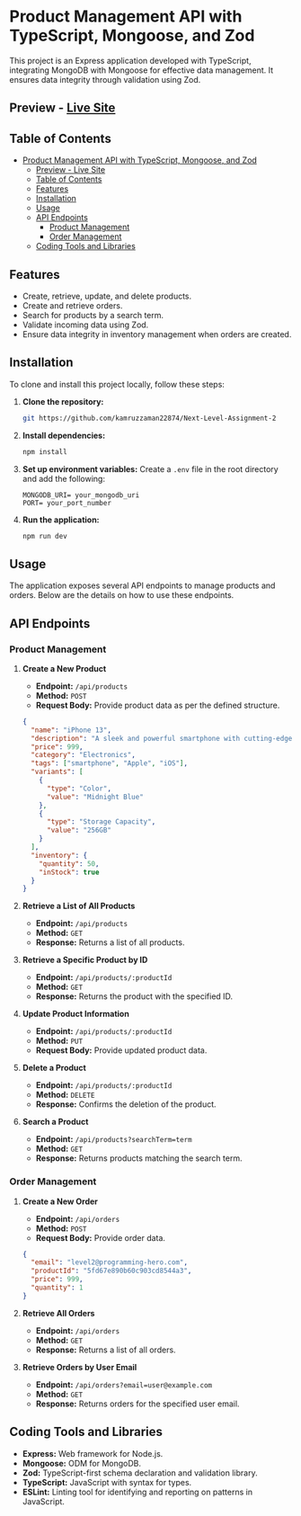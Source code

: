 # Product Management API with TypeScript, Mongoose, and Zod

This project is an Express application developed with TypeScript, integrating MongoDB with Mongoose for effective data management. It ensures data integrity through validation using Zod.

## Preview - [Live Site](https://backend-with-mongoose.vercel.app/)

## Table of Contents

- [Product Management API with TypeScript, Mongoose, and Zod](#product-management-api-with-typescript-mongoose-and-zod)
  - [Preview - Live Site](#preview---live-site)
  - [Table of Contents](#table-of-contents)
  - [Features](#features)
  - [Installation](#installation)
  - [Usage](#usage)
  - [API Endpoints](#api-endpoints)
    - [Product Management](#product-management)
    - [Order Management](#order-management)
  - [Coding Tools and Libraries](#coding-tools-and-libraries)

## Features

- Create, retrieve, update, and delete products.
- Create and retrieve orders.
- Search for products by a search term.
- Validate incoming data using Zod.
- Ensure data integrity in inventory management when orders are created.

## Installation

To clone and install this project locally, follow these steps:

1. **Clone the repository:**

   ```bash
   git https://github.com/kamruzzaman22874/Next-Level-Assignment-2
   ```

2. **Install dependencies:**

   ```bash
   npm install
   ```

3. **Set up environment variables:**
   Create a `.env` file in the root directory and add the following:

   ```
   MONGODB_URI= your_mongodb_uri
   PORT= your_port_number
   ```

4. **Run the application:**
   ```bash
   npm run dev
   ```

## Usage

The application exposes several API endpoints to manage products and orders. Below are the details on how to use these endpoints.

## API Endpoints

### Product Management

1. **Create a New Product**

   - **Endpoint:** `/api/products`
   - **Method:** `POST`
   - **Request Body:** Provide product data as per the defined structure.

   ```json
   {
     "name": "iPhone 13",
     "description": "A sleek and powerful smartphone with cutting-edge features.",
     "price": 999,
     "category": "Electronics",
     "tags": ["smartphone", "Apple", "iOS"],
     "variants": [
       {
         "type": "Color",
         "value": "Midnight Blue"
       },
       {
         "type": "Storage Capacity",
         "value": "256GB"
       }
     ],
     "inventory": {
       "quantity": 50,
       "inStock": true
     }
   }
   ```

2. **Retrieve a List of All Products**

   - **Endpoint:** `/api/products`
   - **Method:** `GET`
   - **Response:** Returns a list of all products.

3. **Retrieve a Specific Product by ID**

   - **Endpoint:** `/api/products/:productId`
   - **Method:** `GET`
   - **Response:** Returns the product with the specified ID.

4. **Update Product Information**

   - **Endpoint:** `/api/products/:productId`
   - **Method:** `PUT`
   - **Request Body:** Provide updated product data.

5. **Delete a Product**

   - **Endpoint:** `/api/products/:productId`
   - **Method:** `DELETE`
   - **Response:** Confirms the deletion of the product.

6. **Search a Product**
   - **Endpoint:** `/api/products?searchTerm=term`
   - **Method:** `GET`
   - **Response:** Returns products matching the search term.

### Order Management

1. **Create a New Order**

   - **Endpoint:** `/api/orders`
   - **Method:** `POST`
   - **Request Body:** Provide order data.

   ```json
   {
     "email": "level2@programming-hero.com",
     "productId": "5fd67e890b60c903cd8544a3",
     "price": 999,
     "quantity": 1
   }
   ```

2. **Retrieve All Orders**

   - **Endpoint:** `/api/orders`
   - **Method:** `GET`
   - **Response:** Returns a list of all orders.

3. **Retrieve Orders by User Email**
   - **Endpoint:** `/api/orders?email=user@example.com`
   - **Method:** `GET`
   - **Response:** Returns orders for the specified user email.

## Coding Tools and Libraries

- **Express:** Web framework for Node.js.
- **Mongoose:** ODM for MongoDB.
- **Zod:** TypeScript-first schema declaration and validation library.
- **TypeScript:** JavaScript with syntax for types.
- **ESLint:** Linting tool for identifying and reporting on patterns in JavaScript.
